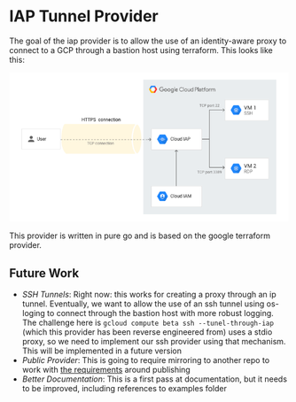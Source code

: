 # IAP Tunnel Provider

The goal of the iap provider is to allow the use of an identity-aware proxy to connect to a GCP through a bastion host using terraform. This looks like this:

![Architecture](./assets/img.png)

This provider is written in pure go and is based on the google terraform provider.

## Future Work

 - *SSH Tunnels*: Right now: this works for creating a proxy through an ip tunnel. Eventually, we want to allow the use of an ssh tunnel using os-loging to connect through the bastion host with more robust logging. The challenge here is `gcloud compute beta ssh --tunel-through-iap` (which this provider has been reverse engineered from) uses a stdio proxy, so we need to implement our ssh provider using that mechanism. This will be implemented in a future version
 - *Public Provider*: This is going to require mirroring to another repo to work with [the requirements](https://developer.hashicorp.com/terraform/cloud-docs/registry/publish-providers) around publishing
 - *Better Documentation*: This is a first pass at documentation, but it needs to be improved, including references to examples folder
